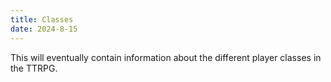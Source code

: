 ```yaml
---
title: Classes
date: 2024-8-15
---
```


This will eventually contain information about the different player classes in the TTRPG.